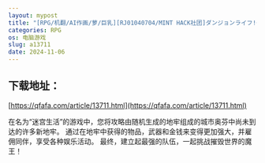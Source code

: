 ```yaml
---
layout: mypost
title: "[RPG/机翻/AI作画/萝/巨乳][RJ01040704/MINT HACK社团]ダンジョンライフ!～未開の迷宮が残る街で異世界性活!～[Ver1.2][PC/1.60G]"
categories: RPG
os: 电脑游戏
slug: a13711
date: 2024-11-06
---
```


## 下载地址：

[https://qfafa.com/article/13711.html](https://qfafa.com/article/13711.html)

在名为“迷宫生活”的游戏中，您将攻略由随机生成的地牢组成的城市奥芬中尚未到达的许多新地牢。
通过在地牢中获得的物品，武器和金钱来变得更加强大，并雇佣同伴，享受各种娱乐活动。
最终，建立起最强的队伍，一起挑战摧毁世界的魔王！